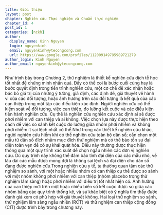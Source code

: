 ```yaml
---
title: Giới thiệu
layout: post
chapter: Nghiên cứu Thực nghiệm và Chuẩn thực nghiệm
chapter_id: 4
post_id: 1
categories: [nckh]
author:
  display_name: Kinh Nguyen
  login: nguyenkinh
  email: nguyenkinh@ytecongcong.com
  url: https://www.google.com/profiles/112009149785989721279
author_login: Kinh Nguyen
author_email: nguyenkinh@ytecongcong.com
---
```


Như trình bày trong Chương 2, thử nghiệm là thiết kế nghiên cứu dịch tễ học tốt nhất để chứng minh nhân quả. Đây có thể coi là bước cuối cùng hay là bước quyết định trong tiến trình nghiên cứu, một cơ chế để xác nhận hoặc bác bỏ giá trị của những ý tưởng, giả định, các định đề, giả thuyết về hành vi của các đối tượng, hoặc ảnh hưởng trên các đối tượng là kết quả của các can thiệp trong một tập các điều kiện xác định. Người nghiên cứu có thể kiểm soát về đối tượng, việc can thiệp, đo lường kết cuộc và các điều kiện tiến hành nghiên cứu. Cụ thể là nghiên cứu nghiên cứu xác định ai sẽ được phơi nhiễm với can thiệp và ai không. Việc chọn lựa này được thực hiện theo cách để việc so sánh kết cuộc đo lường giữa nhóm phơi nhiễm và không phơi nhiễm ít sai lệch nhất có thể.Như trong các thiết kế nghiên cứu khác, người nghiên cứu hiếm khi có thể nghiên cứu toàn bộ dân số; cần chọn một mẫu từ dân số đích nhằm mục đích thử nghiệm mà có thể bảo tồn sự đại diện toàn vẹn để có sự khái quát hóa. Điều này thường được thực hiện thông qua một quy trình xác suất để chọn ngẫu nhiên các đơn vị nghiên cứu. Dù quy trình này không thể đảm bảo tính đại diện của các mẫu nhỏ, về lâu dài các mẫu được mong đợi là không sai lệch và đại diện cho dân số đang được nghiên cứu.Trong nghiên cứu y tế, ta thường quan tâm các thử nghiệm so sánh, với một hoặc nhiều nhóm có can thiệp cụ thể được so sánh với một nhóm không phơi nhiễm với can thiệp (nhóm placebo trong thử nghiệm lâm sàng) hoặc phơi nhiễm với điều trị tốt nhất hiện có. Ảnh hưởng của can thiệp mới trên một hoặc nhiều biến số kết cuộc được so giữa các nhóm bằng các quy trình thống kê, và sự khác biệt có ý nghĩa tìm thấy được đánh giá xem có phù hợp với giả thuyết không. Hai loại thử nghiệm so sánh, thử nghiệm lâm sàng ngẫu nhiên (RCT) và thử nghiệm can thiệp cộng đồng (CIT) được trình bày trong chương này.
